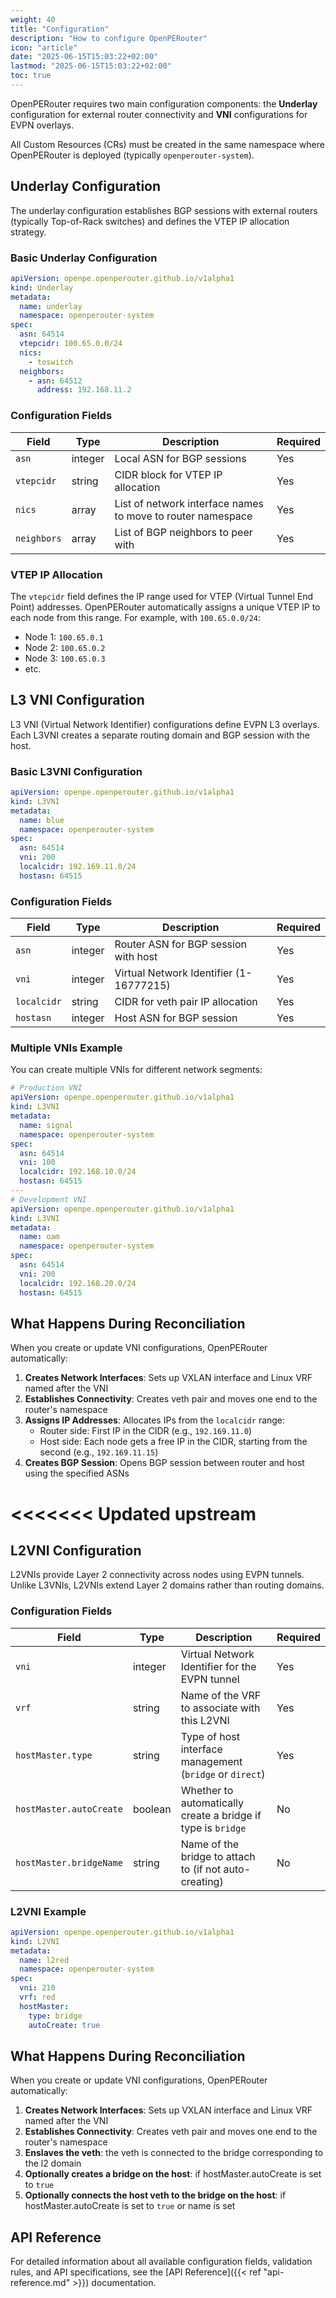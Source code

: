 ```yaml
---
weight: 40
title: "Configuration"
description: "How to configure OpenPERouter"
icon: "article"
date: "2025-06-15T15:03:22+02:00"
lastmod: "2025-06-15T15:03:22+02:00"
toc: true
---
```


OpenPERouter requires two main configuration components: the **Underlay** configuration for external router connectivity and **VNI** configurations for EVPN overlays.

All Custom Resources (CRs) must be created in the same namespace where OpenPERouter is deployed (typically `openperouter-system`).

## Underlay Configuration

The underlay configuration establishes BGP sessions with external routers (typically Top-of-Rack switches) and defines the VTEP IP allocation strategy.

### Basic Underlay Configuration

```yaml
apiVersion: openpe.openperouter.github.io/v1alpha1
kind: Underlay
metadata:
  name: underlay
  namespace: openperouter-system
spec:
  asn: 64514
  vtepcidr: 100.65.0.0/24
  nics:
    - toswitch
  neighbors:
    - asn: 64512
      address: 192.168.11.2
```

### Configuration Fields

| Field | Type | Description | Required |
|-------|------|-------------|----------|
| `asn` | integer | Local ASN for BGP sessions | Yes |
| `vtepcidr` | string | CIDR block for VTEP IP allocation | Yes |
| `nics` | array | List of network interface names to move to router namespace | Yes |
| `neighbors` | array | List of BGP neighbors to peer with | Yes |

### VTEP IP Allocation

The `vtepcidr` field defines the IP range used for VTEP (Virtual Tunnel End Point) addresses. OpenPERouter automatically assigns a unique VTEP IP to each node from this range. For example, with `100.65.0.0/24`:

- Node 1: `100.65.0.1`
- Node 2: `100.65.0.2`
- Node 3: `100.65.0.3`
- etc.

## L3 VNI Configuration

L3 VNI (Virtual Network Identifier) configurations define EVPN L3 overlays. Each L3VNI creates a separate routing domain and BGP session with the host.

### Basic L3VNI Configuration

```yaml
apiVersion: openpe.openperouter.github.io/v1alpha1
kind: L3VNI
metadata:
  name: blue
  namespace: openperouter-system
spec:
  asn: 64514
  vni: 200
  localcidr: 192.169.11.0/24
  hostasn: 64515
```

### Configuration Fields

| Field | Type | Description | Required |
|-------|------|-------------|----------|
| `asn` | integer | Router ASN for BGP session with host | Yes |
| `vni` | integer | Virtual Network Identifier (1-16777215) | Yes |
| `localcidr` | string | CIDR for veth pair IP allocation | Yes |
| `hostasn` | integer | Host ASN for BGP session | Yes |

### Multiple VNIs Example

You can create multiple VNIs for different network segments:

```yaml
# Production VNI
apiVersion: openpe.openperouter.github.io/v1alpha1
kind: L3VNI
metadata:
  name: signal
  namespace: openperouter-system
spec:
  asn: 64514
  vni: 100
  localcidr: 192.168.10.0/24
  hostasn: 64515
---
# Development VNI
apiVersion: openpe.openperouter.github.io/v1alpha1
kind: L3VNI
metadata:
  name: oam
  namespace: openperouter-system
spec:
  asn: 64514
  vni: 200
  localcidr: 192.168.20.0/24
  hostasn: 64515
```

## What Happens During Reconciliation

When you create or update VNI configurations, OpenPERouter automatically:

1. **Creates Network Interfaces**: Sets up VXLAN interface and Linux VRF named after the VNI
2. **Establishes Connectivity**: Creates veth pair and moves one end to the router's namespace
3. **Assigns IP Addresses**: Allocates IPs from the `localcidr` range:
   - Router side: First IP in the CIDR (e.g., `192.169.11.0`)
   - Host side: Each node gets a free IP in the CIDR, starting from the second (e.g., `192.169.11.15`)
4. **Creates BGP Session**: Opens BGP session between router and host using the specified ASNs

<<<<<<< Updated upstream
=======

## L2VNI Configuration

L2VNIs provide Layer 2 connectivity across nodes using EVPN tunnels. Unlike L3VNIs, L2VNIs extend Layer 2 domains rather than routing domains.

### Configuration Fields

| Field | Type | Description | Required |
|-------|------|-------------|----------|
| `vni` | integer | Virtual Network Identifier for the EVPN tunnel | Yes |
| `vrf` | string | Name of the VRF to associate with this L2VNI | Yes |
| `hostMaster.type` | string | Type of host interface management (`bridge` or `direct`) | Yes |
| `hostMaster.autoCreate` | boolean | Whether to automatically create a bridge if type is `bridge` | No |
| `hostMaster.bridgeName` | string | Name of the bridge to attach to (if not auto-creating) | No |

### L2VNI Example

```yaml
apiVersion: openpe.openperouter.github.io/v1alpha1
kind: L2VNI
metadata:
  name: l2red
  namespace: openperouter-system
spec:
  vni: 210
  vrf: red
  hostMaster:
    type: bridge
    autoCreate: true
```

## What Happens During Reconciliation

When you create or update VNI configurations, OpenPERouter automatically:

1. **Creates Network Interfaces**: Sets up VXLAN interface and Linux VRF named after the VNI
2. **Establishes Connectivity**: Creates veth pair and moves one end to the router's namespace
3. **Enslaves the veth**: the veth is connected to the bridge corresponding to the l2 domain
4. **Optionally creates a bridge on the host**: if hostMaster.autoCreate is set to `true`
5. **Optionally connects the host veth to the bridge on the host**: if hostMaster.autoCreate is set to `true` or name
is set

## API Reference

For detailed information about all available configuration fields, validation rules, and API specifications, see the [API Reference]({{< ref "api-reference.md" >}}) documentation.
